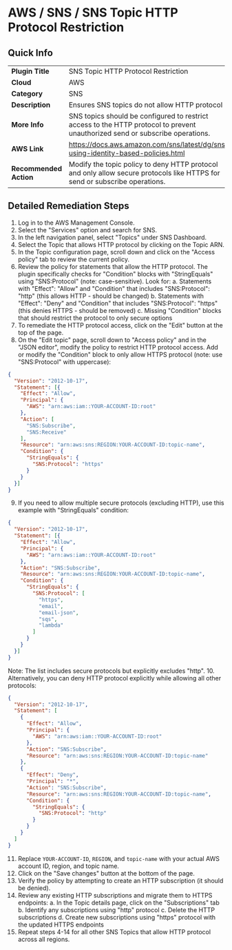 # AWS / SNS / SNS Topic HTTP Protocol Restriction

## Quick Info

| | |
|-|-|
| **Plugin Title** | SNS Topic HTTP Protocol Restriction |
| **Cloud** | AWS |
| **Category** | SNS |
| **Description** | Ensures SNS topics do not allow HTTP protocol |
| **More Info** | SNS topics should be configured to restrict access to the HTTP protocol to prevent unauthorized send or subscribe operations. |
| **AWS Link** | https://docs.aws.amazon.com/sns/latest/dg/sns-using-identity-based-policies.html |
| **Recommended Action** | Modify the topic policy to deny HTTP protocol and only allow secure protocols like HTTPS for send or subscribe operations. |

## Detailed Remediation Steps
1. Log in to the AWS Management Console.
2. Select the "Services" option and search for SNS. </br>
3. In the left navigation panel, select "Topics" under SNS Dashboard. </br>
4. Select the Topic that allows HTTP protocol by clicking on the Topic ARN.</br>
5. In the Topic configuration page, scroll down and click on the "Access policy" tab to review the current policy.</br>
6. Review the policy for statements that allow the HTTP protocol. The plugin specifically checks for "Condition" blocks with "StringEquals" using "SNS:Protocol" (note: case-sensitive). Look for:
   a. Statements with "Effect": "Allow" and "Condition" that includes "SNS:Protocol": "http" (this allows HTTP - should be changed)
   b. Statements with "Effect": "Deny" and "Condition" that includes "SNS:Protocol": "https" (this denies HTTPS - should be removed)
   c. Missing "Condition" blocks that should restrict the protocol to only secure options
7. To remediate the HTTP protocol access, click on the "Edit" button at the top of the page.</br>
8. On the "Edit topic" page, scroll down to "Access policy" and in the "JSON editor", modify the policy to restrict HTTP protocol access. Add or modify the "Condition" block to only allow HTTPS protocol (note: use "SNS:Protocol" with uppercase):</br>
```json
{
  "Version": "2012-10-17",
  "Statement": [{
    "Effect": "Allow",
    "Principal": {
      "AWS": "arn:aws:iam::YOUR-ACCOUNT-ID:root"
    },
    "Action": [
      "SNS:Subscribe",
      "SNS:Receive"
    ],
    "Resource": "arn:aws:sns:REGION:YOUR-ACCOUNT-ID:topic-name",
    "Condition": {
      "StringEquals": {
        "SNS:Protocol": "https"
      }
    }
  }]
}
```
9. If you need to allow multiple secure protocols (excluding HTTP), use this example with "StringEquals" condition:</br>
```json
{
  "Version": "2012-10-17",
  "Statement": [{
    "Effect": "Allow",
    "Principal": {
      "AWS": "arn:aws:iam::YOUR-ACCOUNT-ID:root"
    },
    "Action": "SNS:Subscribe",
    "Resource": "arn:aws:sns:REGION:YOUR-ACCOUNT-ID:topic-name",
    "Condition": {
      "StringEquals": {
        "SNS:Protocol": [
          "https",
          "email",
          "email-json",
          "sqs",
          "lambda"
        ]
      }
    }
  }]
}
```
Note: The list includes secure protocols but explicitly excludes "http".
10. Alternatively, you can deny HTTP protocol explicitly while allowing all other protocols:</br>
```json
{
  "Version": "2012-10-17",
  "Statement": [
    {
      "Effect": "Allow",
      "Principal": {
        "AWS": "arn:aws:iam::YOUR-ACCOUNT-ID:root"
      },
      "Action": "SNS:Subscribe",
      "Resource": "arn:aws:sns:REGION:YOUR-ACCOUNT-ID:topic-name"
    },
    {
      "Effect": "Deny",
      "Principal": "*",
      "Action": "SNS:Subscribe",
      "Resource": "arn:aws:sns:REGION:YOUR-ACCOUNT-ID:topic-name",
      "Condition": {
        "StringEquals": {
          "SNS:Protocol": "http"
        }
      }
    }
  ]
}
```
11. Replace `YOUR-ACCOUNT-ID`, `REGION`, and `topic-name` with your actual AWS account ID, region, and topic name.</br>
12. Click on the "Save changes" button at the bottom of the page.</br>
13. Verify the policy by attempting to create an HTTP subscription (it should be denied).</br>
14. Review any existing HTTP subscriptions and migrate them to HTTPS endpoints:
   a. In the Topic details page, click on the "Subscriptions" tab
   b. Identify any subscriptions using "http" protocol
   c. Delete the HTTP subscriptions
   d. Create new subscriptions using "https" protocol with the updated HTTPS endpoints
15. Repeat steps 4-14 for all other SNS Topics that allow HTTP protocol across all regions.</br>